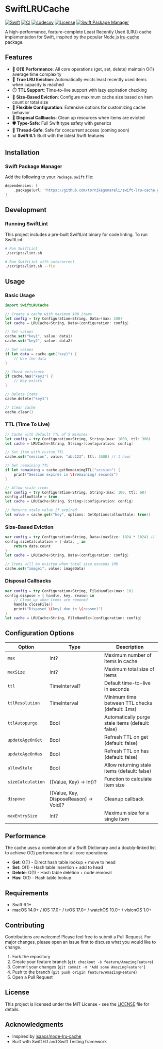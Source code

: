 # SwiftLRUCache

[![Swift](https://img.shields.io/badge/Swift-6.1-orange.svg)](https://swift.org)
[![CI](https://github.com/tornikegomareli/swift-lru-cache/workflows/CI/badge.svg)](https://github.com/tornikegomareli/swift-lru-cache/actions)
[![codecov](https://codecov.io/gh/tornikegomareli/swift-lru-cache/branch/main/graph/badge.svg)](https://codecov.io/gh/tornikegomareli/swift-lru-cache)
[![License](https://img.shields.io/badge/License-MIT-blue.svg)](LICENSE)
[![Swift Package Manager](https://img.shields.io/badge/Swift%20Package%20Manager-compatible-brightgreen.svg)](https://swift.org/package-manager/)

A high-performance, feature-complete Least Recently Used (LRU) cache implementation for Swift, inspired by the popular Node.js [lru-cache](https://github.com/isaacs/node-lru-cache) package.

## Features

- 🚀 **O(1) Performance**: All core operations (get, set, delete) maintain O(1) average time complexity
- 🔄 **True LRU Eviction**: Automatically evicts least recently used items when capacity is reached
- ⏱️ **TTL Support**: Time-to-live support with lazy expiration checking
- 📏 **Size-Based Eviction**: Configure maximum cache size based on item count or total size
- 🎯 **Flexible Configuration**: Extensive options for customizing cache behavior
- 🔧 **Disposal Callbacks**: Clean up resources when items are evicted
- 🛡️ **Type-Safe**: Full Swift type safety with generics
- 🧵 **Thread-Safe**: Safe for concurrent access (coming soon)
- 📊 **Swift 6.1**: Built with the latest Swift features

## Installation

### Swift Package Manager

Add the following to your `Package.swift` file:

```swift
dependencies: [
    .package(url: "https://github.com/tornikegomareli/swift-lru-cache.git", from: "0.2.0")
]
```

## Development

### Running SwiftLint

This project includes a pre-built SwiftLint binary for code linting. To run SwiftLint:

```bash
# Run SwiftLint
./scripts/lint.sh

# Run SwiftLint with autocorrect
./scripts/lint.sh --fix
```

## Usage

### Basic Usage

```swift
import SwiftLRUCache

// Create a cache with maximum 100 items
let config = try Configuration<String, Data>(max: 100)
let cache = LRUCache<String, Data>(configuration: config)

// Set values
cache.set("key1", value: data1)
cache.set("key2", value: data2)

// Get values
if let data = cache.get("key1") {
    // Use the data
}

// Check existence
if cache.has("key2") {
    // Key exists
}

// Delete items
cache.delete("key1")

// Clear cache
cache.clear()
```

### TTL (Time To Live)

```swift
// Cache with default TTL of 5 minutes
let config = try Configuration<String, String>(max: 1000, ttl: 300)
let cache = LRUCache<String, String>(configuration: config)

// Set item with custom TTL
cache.set("session", value: "abc123", ttl: 3600) // 1 hour

// Get remaining TTL
if let remaining = cache.getRemainingTTL("session") {
    print("Session expires in \(remaining) seconds")
}

// Allow stale items
var config = try Configuration<String, String>(max: 100, ttl: 60)
config.allowStale = true
let cache = LRUCache<String, String>(configuration: config)

// Returns stale value if expired
let value = cache.get("key", options: GetOptions(allowStale: true))
```

### Size-Based Eviction

```swift
var config = try Configuration<String, Data>(maxSize: 1024 * 1024) // 1MB total
config.sizeCalculation = { data, _ in
    return data.count
}
let cache = LRUCache<String, Data>(configuration: config)

// Items will be evicted when total size exceeds 1MB
cache.set("image1", value: imageData)
```

### Disposal Callbacks

```swift
var config = try Configuration<String, FileHandle>(max: 10)
config.dispose = { handle, key, reason in
    // Clean up when items are removed
    handle.closeFile()
    print("Disposed \(key) due to \(reason)")
}
let cache = LRUCache<String, FileHandle>(configuration: config)
```

## Configuration Options

| Option | Type | Description |
|--------|------|-------------|
| `max` | Int? | Maximum number of items in cache |
| `maxSize` | Int? | Maximum total size of items |
| `ttl` | TimeInterval? | Default time-to-live in seconds |
| `ttlResolution` | TimeInterval | Minimum time between TTL checks (default: 1ms) |
| `ttlAutopurge` | Bool | Automatically purge stale items (default: false) |
| `updateAgeOnGet` | Bool | Refresh TTL on get (default: false) |
| `updateAgeOnHas` | Bool | Refresh TTL on has (default: false) |
| `allowStale` | Bool | Allow returning stale items (default: false) |
| `sizeCalculation` | ((Value, Key) -> Int)? | Function to calculate item size |
| `dispose` | ((Value, Key, DisposeReason) -> Void)? | Cleanup callback |
| `maxEntrySize` | Int? | Maximum size for a single item |

## Performance

The cache uses a combination of a Swift Dictionary and a doubly-linked list to achieve O(1) performance for all core operations:

- **Get**: O(1) - Direct hash table lookup + move to head
- **Set**: O(1) - Hash table insertion + add to head
- **Delete**: O(1) - Hash table deletion + node removal
- **Has**: O(1) - Hash table lookup

## Requirements

- Swift 6.1+
- macOS 14.0+ / iOS 17.0+ / tvOS 17.0+ / watchOS 10.0+ / visionOS 1.0+

## Contributing

Contributions are welcome! Please feel free to submit a Pull Request. For major changes, please open an issue first to discuss what you would like to change.

1. Fork the repository
2. Create your feature branch (`git checkout -b feature/AmazingFeature`)
3. Commit your changes (`git commit -m 'Add some AmazingFeature'`)
4. Push to the branch (`git push origin feature/AmazingFeature`)
5. Open a Pull Request

## License

This project is licensed under the MIT License - see the [LICENSE](LICENSE) file for details.

## Acknowledgments

- Inspired by [isaacs/node-lru-cache](https://github.com/isaacs/node-lru-cache)
- Built with Swift 6.1 and Swift Testing framework